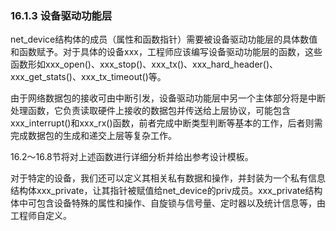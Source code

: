 ### 16.1.3 设备驱动功能层

net_device结构体的成员（属性和函数指针）需要被设备驱动功能层的具体数值和函数赋予。对于具体的设备xxx，工程师应该编写设备驱动功能层的函数，这些函数形如xxx_open()、xxx_stop()、xxx_tx()、xxx_hard_header()、xxx_get_stats()、xxx_tx_timeout()等。

由于网络数据包的接收可由中断引发，设备驱动功能层中另一个主体部分将是中断处理函数，它负责读取硬件上接收的数据包并传送给上层协议，可能包含xxx_interrupt()和xxx_rx()函数，前者完成中断类型判断等基本的工作，后者则需完成数据包的生成和递交上层等复杂工作。

16.2～16.8节将对上述函数进行详细分析并给出参考设计模板。

对于特定的设备，我们还可以定义其相关私有数据和操作，并封装为一个私有信息结构体xxx_private，让其指针被赋值给net_device的priv成员。xxx_private结构体中可包含设备特殊的属性和操作、自旋锁与信号量、定时器以及统计信息等，由工程师自定义。

